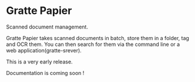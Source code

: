 Gratte Papier
=============

Scanned document management.

Gratte Papier takes scanned documents in batch, store them in a folder, tag and OCR them. You can then search for them via the command line or a web application(gratte-srever).

This is a very early release.

Documentation is coming soon !

